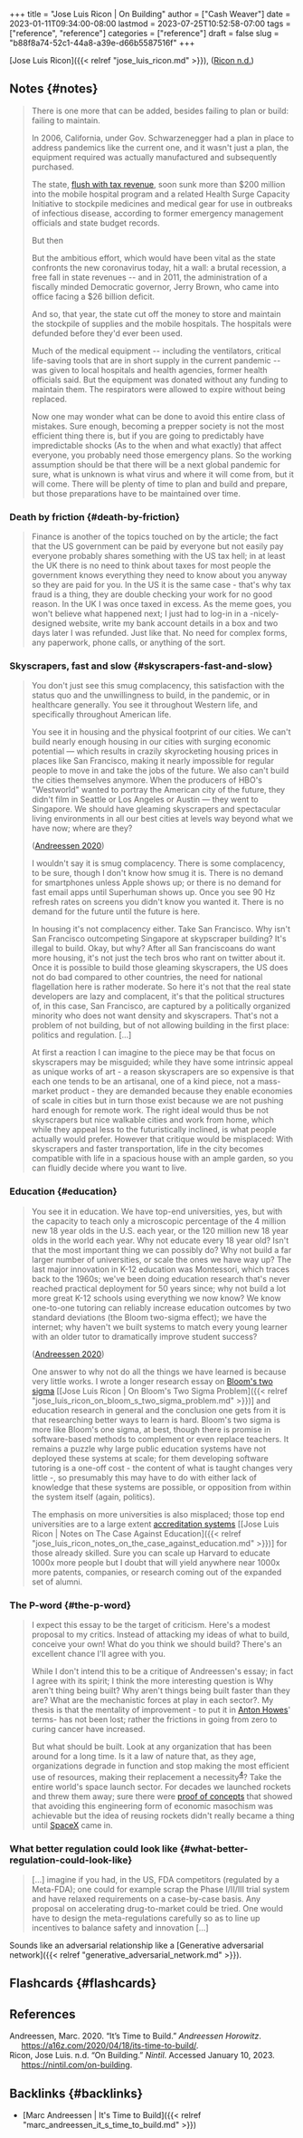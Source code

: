 +++
title = "Jose Luis Ricon | On Building"
author = ["Cash Weaver"]
date = 2023-01-11T09:34:00-08:00
lastmod = 2023-07-25T10:52:58-07:00
tags = ["reference", "reference"]
categories = ["reference"]
draft = false
slug = "b88f8a74-52c1-44a8-a39e-d66b5587516f"
+++

[Jose Luis Ricon]({{< relref "jose_luis_ricon.md" >}}), (<a href="#citeproc_bib_item_2">Ricon n.d.</a>)


## Notes {#notes}

> There is one more that can be added, besides failing to plan or build: failing to maintain.
>
> In 2006, California, under Gov. Schwarzenegger had a plan in place to address pandemics like the current one, and it wasn't just a plan, the equipment required was actually manufactured and subsequently purchased.
>
> <div class="quote2">
>
> The state, [flush with tax revenue](https://www.latimes.com/archives/la-xpm-2006-may-13-me-budget13-story.html), soon sunk more than $200 million into the mobile hospital program and a related Health Surge Capacity Initiative to stockpile medicines and medical gear for use in outbreaks of infectious disease, according to former emergency management officials and state budget records.
>
> </div>
>
> But then
>
> <div class="quote2">
>
> But the ambitious effort, which would have been vital as the state confronts the new coronavirus today, hit a wall: a brutal recession, a free fall in state revenues -- and in 2011, the administration of a fiscally minded Democratic governor, Jerry Brown, who came into office facing a $26 billion deficit.
>
> And so, that year, the state cut off the money to store and maintain the stockpile of supplies and the mobile hospitals. The hospitals were defunded before they'd ever been used.
>
> Much of the medical equipment -- including the ventilators, critical life-saving tools that are in short supply in the current pandemic -- was given to local hospitals and health agencies, former health officials said. But the equipment was donated without any funding to maintain them. The respirators were allowed to expire without being replaced.
>
> </div>
>
> Now one may wonder what can be done to avoid this entire class of mistakes. Sure enough, becoming a prepper society is not the most efficient thing there is, but if you are going to predictably have impredictable shocks (As to the when and what exactly) that affect everyone, you probably need those emergency plans. So the working assumption should be that there will be a next global pandemic for sure, what is unknown is what virus and where it will come from, but it will come. There will be plenty of time to plan and build and prepare, but those preparations have to be maintained over time.


### Death by friction {#death-by-friction}

> Finance is another of the topics touched on by the article; the fact that the US government can be paid by everyone but not easily pay everyone probably shares something with the US tax hell; in at least the UK there is no need to think about taxes for most people the government knows everything they need to know about you anyway so they are paid for you. In the US it is the same case - that's why tax fraud is a thing, they are double checking your work for no good reason. In the UK I was once taxed in excess. As the meme goes, you won't believe what happened next; I just had to log-in in a -nicely- designed website, write my bank account details in a box and two days later I was refunded. Just like that. No need for complex forms, any paperwork, phone calls, or anything of the sort.


### Skyscrapers, fast and slow {#skyscrapers-fast-and-slow}

> <div class="quote2">
>
> You don't just see this smug complacency, this satisfaction with the status quo and the unwillingness to build, in the pandemic, or in healthcare generally. You see it throughout Western life, and specifically throughout American life.
>
> You see it in housing and the physical footprint of our cities. We can't build nearly enough housing in our cities with surging economic potential — which results in crazily skyrocketing housing prices in places like San Francisco, making it nearly impossible for regular people to move in and take the jobs of the future. We also can't build the cities themselves anymore. When the producers of HBO's "Westworld" wanted to portray the American city of the future, they didn't film in Seattle or Los Angeles or Austin — they went to Singapore. We should have gleaming skyscrapers and spectacular living environments in all our best cities at levels way beyond what we have now; where are they?
>
> (<a href="#citeproc_bib_item_1">Andreessen 2020</a>)
>
> </div>
>
> I wouldn't say it is smug complacency. There is some complacency, to be sure, though I don't know how smug it is. There is no demand for smartphones unless Apple shows up; or there is no demand for fast email apps until Superhuman shows up. Once you see 90 Hz refresh rates on screens you didn't know you wanted it. There is no demand for the future until the future is here.
>
> In housing it's not complacency either. Take San Francisco. Why isn't San Francisco outcompeting Singapore at skypscraper building? It's illegal to build. Okay, but why? After all San franciscoans do want more housing, it's not just the tech bros who rant on twitter about it. Once it is possible to build those gleaming skyscrapers, the US does not do bad compared to other countries, the need for national flagellation here is rather moderate. So here it's not that the real state developers are lazy and complacent, it's that the political structures of, in this case, San Francisco, are captured by a politically organized minority who does not want density and skyscrapers. That's not a problem of not building, but of not allowing building in the first place: politics and regulation. [...]
>
> At first a reaction I can imagine to the piece may be that focus on skyscrapers may be misguided; while they have some intrinsic appeal as unique works of art - a reason skyscrapers are so expensive is that each one tends to be an artisanal, one of a kind piece, not a mass-market product - they are demanded because they enable economies of scale in cities but in turn those exist because we are not pushing hard enough for remote work. The right ideal would thus be not skyscrapers but nice walkable cities and work from home, which while they appeal less to the futuristically inclined, is what people actually would prefer. However that critique would be misplaced: With skyscrapers and faster transportation, life in the city becomes compatible with life in a spacious house with an ample garden, so you can fluidly decide where you want to live.


### Education {#education}

> <div class="quote2">
>
> You see it in education. We have top-end universities, yes, but with the capacity to teach only a microscopic percentage of the 4 million new 18 year olds in the U.S. each year, or the 120 million new 18 year olds in the world each year. Why not educate every 18 year old? Isn't that the most important thing we can possibly do? Why not build a far larger number of universities, or scale the ones we have way up? The last major innovation in K-12 education was Montessori, which traces back to the 1960s; we've been doing education research that's never reached practical deployment for 50 years since; why not build a lot more great K-12 schools using everything we now know? We know one-to-one tutoring can reliably increase education outcomes by two standard deviations (the Bloom two-sigma effect); we have the internet; why haven't we built systems to match every young learner with an older tutor to dramatically improve student success?
>
> (<a href="#citeproc_bib_item_1">Andreessen 2020</a>)
>
> </div>
>
> One answer to why not do all the things we have learned is because very little works. I wrote a longer research essay on [Bloom's two sigma](https://nintil.com/bloom-sigma/) [[Jose Luis Ricon | On Bloom's Two Sigma Problem]({{< relref "jose_luis_ricon_on_bloom_s_two_sigma_problem.md" >}})] and education research in general and the conclusion one gets from it is that researching better ways to learn is hard. Bloom's two sigma is more like Bloom's one sigma, at best, though there is promise in software-based methods to complement or even replace teachers. It remains a puzzle why large public education systems have not deployed these systems at scale; for them developing software tutoring is a one-off cost - the content of what is taught changes very little -, so presumably this may have to do with either lack of knowledge that these systems are possible, or opposition from within the system itself (again, politics).
>
> The emphasis on more universities is also misplaced; those top end universities are to a large extent [accreditation systems](https://nintil.com/notes-on-the-case-against-education/) [[Jose Luis Ricon | Notes on The Case Against Education]({{< relref "jose_luis_ricon_notes_on_the_case_against_education.md" >}})] for those already skilled. Sure you can scale up Harvard to educate 1000x more people but I doubt that will yield anywhere near 1000x more patents, companies, or research coming out of the expanded set of alumni.


### The P-word {#the-p-word}

> <div class="quote2">
>
> I expect this essay to be the target of criticism. Here's a modest proposal to my critics. Instead of attacking my ideas of what to build, conceive your own! What do you think we should build? There's an excellent chance I'll agree with you.
>
> </div>
>
> While I don't intend this to be a critique of Andreessen's essay; in fact I agree with its spirit; I think the more interesting question is Why aren't thing being built? Why aren't things being built faster than they are? What are the mechanistic forces at play in each sector?. My thesis is that the mentality of improvement - to put it in [Anton Howes](https://antonhowes.substack.com/p/age-of-invention-higher-perfection)' terms- has not been lost; rather the frictions in going from zero to curing cancer have increased.
>
> But what should be built. Look at any organization that has been around for a long time. Is it a law of nature that, as they age, organizations degrade in function and stop making the most efficient use of resources, making their replacement a necessity<sup>[4](https://nintil.com/on-building#value)</sup>? Take the entire world's space launch sector. For decades we launched rockets and threw them away; sure there were [proof of concepts](https://en.wikipedia.org/wiki/McDonnell_Douglas_DC-X) that showed that avoiding this engineering form of economic masochism was achievable but the idea of reusing rockets didn't really became a thing until [SpaceX](https://www.quora.com/What-is-SpaceXs-market-share) came in.


### What better regulation could look like {#what-better-regulation-could-look-like}

> [...] imagine if you had, in the US, FDA competitors (regulated by a Meta-FDA); one could for example scrap the Phase I/II/III trial system and have relaxed requirements on a case-by-case basis. Any proposal on accelerating drug-to-market could be tried. One would have to design the meta-regulations carefully so as to line up incentives to balance safety and innovation [...]

Sounds like an adversarial relationship like a [Generative adversarial network]({{< relref "generative_adversarial_network.md" >}}).


## Flashcards {#flashcards}

## References

<style>.csl-entry{text-indent: -1.5em; margin-left: 1.5em;}</style><div class="csl-bib-body">
  <div class="csl-entry"><a id="citeproc_bib_item_1"></a>Andreessen, Marc. 2020. “It’s Time to Build.” <i>Andreessen Horowitz</i>. <a href="https://a16z.com/2020/04/18/its-time-to-build/">https://a16z.com/2020/04/18/its-time-to-build/</a>.</div>
  <div class="csl-entry"><a id="citeproc_bib_item_2"></a>Ricon, Jose Luis. n.d. “On Building.” <i>Nintil</i>. Accessed January 10, 2023. <a href="https://nintil.com/on-building">https://nintil.com/on-building</a>.</div>
</div>


## Backlinks {#backlinks}

-   [Marc Andreessen | It's Time to Build]({{< relref "marc_andreessen_it_s_time_to_build.md" >}})
